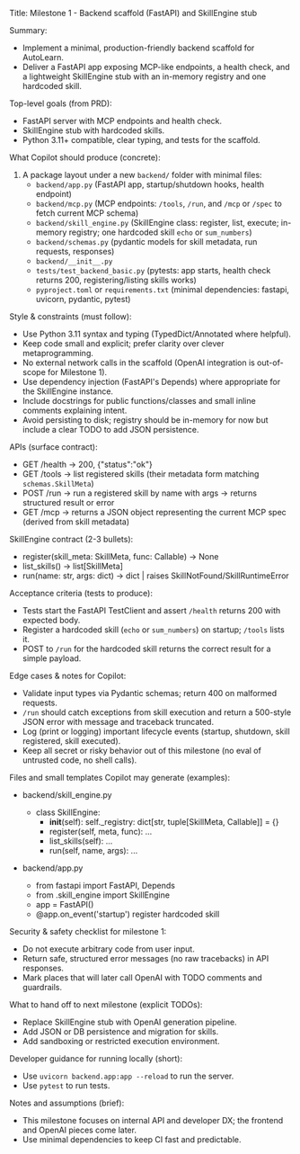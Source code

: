 Title: Milestone 1 - Backend scaffold (FastAPI) and SkillEngine stub

Summary:
- Implement a minimal, production-friendly backend scaffold for AutoLearn.
- Deliver a FastAPI app exposing MCP-like endpoints, a health check, and a lightweight SkillEngine stub with an in-memory registry and one hardcoded skill.

Top-level goals (from PRD):
- FastAPI server with MCP endpoints and health check.
- SkillEngine stub with hardcoded skills.
- Python 3.11+ compatible, clear typing, and tests for the scaffold.

What Copilot should produce (concrete):
1. A package layout under a new `backend/` folder with minimal files:
   - `backend/app.py` (FastAPI app, startup/shutdown hooks, health endpoint)
   - `backend/mcp.py` (MCP endpoints: `/tools`, `/run`, and `/mcp` or `/spec` to fetch current MCP schema)
   - `backend/skill_engine.py` (SkillEngine class: register, list, execute; in-memory registry; one hardcoded skill `echo` or `sum_numbers`)
   - `backend/schemas.py` (pydantic models for skill metadata, run requests, responses)
   - `backend/__init__.py`
   - `tests/test_backend_basic.py` (pytests: app starts, health check returns 200, registering/listing skills works)
   - `pyproject.toml` or `requirements.txt` (minimal dependencies: fastapi, uvicorn, pydantic, pytest)

Style & constraints (must follow):
- Use Python 3.11 syntax and typing (TypedDict/Annotated where helpful).
- Keep code small and explicit; prefer clarity over clever metaprogramming.
- No external network calls in the scaffold (OpenAI integration is out-of-scope for Milestone 1).
- Use dependency injection (FastAPI's Depends) where appropriate for the SkillEngine instance.
- Include docstrings for public functions/classes and small inline comments explaining intent.
- Avoid persisting to disk; registry should be in-memory for now but include a clear TODO to add JSON persistence.

APIs (surface contract):
- GET /health -> 200, {"status":"ok"}
- GET /tools -> list registered skills (their metadata form matching `schemas.SkillMeta`)
- POST /run -> run a registered skill by name with args -> returns structured result or error
- GET /mcp -> returns a JSON object representing the current MCP spec (derived from skill metadata)

SkillEngine contract (2-3 bullets):
- register(skill_meta: SkillMeta, func: Callable) -> None
- list_skills() -> list[SkillMeta]
- run(name: str, args: dict) -> dict | raises SkillNotFound/SkillRuntimeError

Acceptance criteria (tests to produce):
- Tests start the FastAPI TestClient and assert `/health` returns 200 with expected body.
- Register a hardcoded skill (`echo` or `sum_numbers`) on startup; `/tools` lists it.
- POST to `/run` for the hardcoded skill returns the correct result for a simple payload.

Edge cases & notes for Copilot:
- Validate input types via Pydantic schemas; return 400 on malformed requests.
- `/run` should catch exceptions from skill execution and return a 500-style JSON error with message and traceback truncated.
- Log (print or logging) important lifecycle events (startup, shutdown, skill registered, skill executed).
- Keep all secret or risky behavior out of this milestone (no eval of untrusted code, no shell calls).

Files and small templates Copilot may generate (examples):
- backend/skill_engine.py
  - class SkillEngine:
    - __init__(self): self._registry: dict[str, tuple[SkillMeta, Callable]] = {}
    - register(self, meta, func): ...
    - list_skills(self): ...
    - run(self, name, args): ...

- backend/app.py
  - from fastapi import FastAPI, Depends
  - from .skill_engine import SkillEngine
  - app = FastAPI()
  - @app.on_event('startup') register hardcoded skill

Security & safety checklist for milestone 1:
- Do not execute arbitrary code from user input.
- Return safe, structured error messages (no raw tracebacks) in API responses.
- Mark places that will later call OpenAI with TODO comments and guardrails.

What to hand off to next milestone (explicit TODOs):
- Replace SkillEngine stub with OpenAI generation pipeline.
- Add JSON or DB persistence and migration for skills.
- Add sandboxing or restricted execution environment.

Developer guidance for running locally (short):
- Use `uvicorn backend.app:app --reload` to run the server.
- Use `pytest` to run tests.

Notes and assumptions (brief):
- This milestone focuses on internal API and developer DX; the frontend and OpenAI pieces come later.
- Use minimal dependencies to keep CI fast and predictable.
